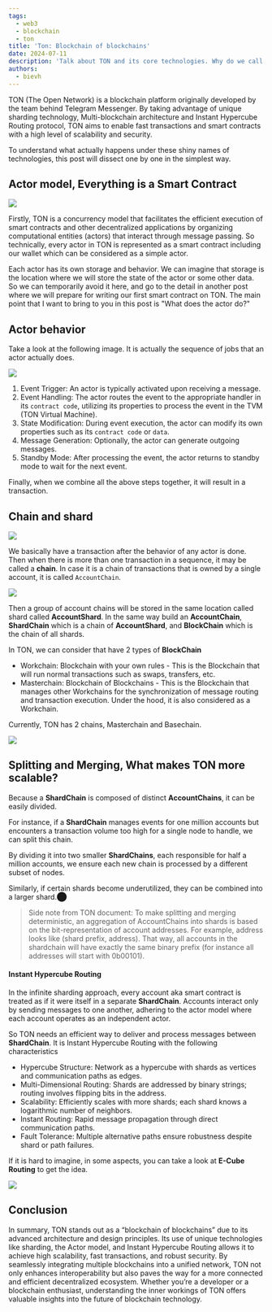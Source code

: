 ```yaml
---
tags:
  - web3
  - blockchain
  - ton
title: 'Ton: Blockchain of blockchains'
date: 2024-07-11
description: 'Talk about TON and its core technologies. Why do we call TON the "Blockchain of blockchains"?'
authors:
  - bievh
---
```


TON (The Open Network) is a blockchain platform originally developed by the team behind Telegram Messenger. By taking advantage of unique sharding technology, Multi-blockchain architecture and Instant Hypercube Routing protocol, TON aims to enable fast transactions and smart contracts with a high level of scalability and security.

To understand what actually happens under these shiny names of technologies, this post will dissect one by one in the simplest way.

## Actor model, Everything is a Smart Contract

![](assets/ton_blockchain_of_blockchains_ton-actor-model.webp)

Firstly, TON is a concurrency model that facilitates the efficient execution of smart contracts and other decentralized applications by organizing computational entities (actors) that interact through message passing. So technically, every actor in TON is represented as a smart contract including our wallet which can be considered as a simple actor.

Each actor has its own storage and behavior. We can imagine that storage is the location where we will store the state of the actor or some other data. So we can temporarily avoid it here, and go to the detail in another post where we will prepare for writing our first smart contract on TON. The main point that I want to bring to you in this post is "What does the actor do?"

## Actor behavior

Take a look at the following image. It is actually the sequence of jobs that an actor actually does.

![](assets/ton_blockchain_of_blockchains_ton-actor-behavior.webp)

1. Event Trigger: An actor is typically activated upon receiving a message.
2. Event Handling: The actor routes the event to the appropriate handler in its `contract code`, utilizing its properties to process the event in the TVM (TON Virtual Machine).
3. State Modification: During event execution, the actor can modify its own properties such as its `contract code` or `data`.
4. Message Generation: Optionally, the actor can generate outgoing messages.
5. Standby Mode: After processing the event, the actor returns to standby mode to wait for the next event.

Finally, when we combine all the above steps together, it will result in a transaction.

## Chain and shard

![](assets/ton_blockchain_of_blockchains_ton_chain_of_txs.webp)

We basically have a transaction after the behavior of any actor is done. Then when there is more than one transaction in a sequence, it may be called a **chain**. In case it is a chain of transactions that is owned by a single account, it is called `AccountChain`.

![](assets/ton_blockchain_of_blockchains_ton_account_chain.webp)

Then a group of account chains will be stored in the same location called shard called **AccountShard**. In the same way build an **AccountChain**, **ShardChain** which is a chain of **AccountShard**, and **BlockChain** which is the chain of all shards.

In TON, we can consider that have 2 types of **BlockChain**

- Workchain: Blockchain with your own rules - This is the Blockchain that will run normal transactions such as swaps, transfers, etc.
- Masterchain: Blockchain of Blockchains - This is the Blockchain that manages other Workchains for the synchronization of message routing and transaction execution. Under the hood, it is also considered as a Workchain.

Currently, TON has 2 chains, Masterchain and Basechain.

![](assets/ton_blockchain_of_blockchains_ton_blockchain.webp)

## Splitting and Merging, What makes TON more scalable?

Because a **ShardChain** is composed of distinct **AccountChains**, it can be easily divided.

For instance, if a **ShardChain** manages events for one million accounts but encounters a transaction volume too high for a single node to handle, we can split this chain.

By dividing it into two smaller **ShardChains**, each responsible for half a million accounts, we ensure each new chain is processed by a different subset of nodes.

Similarly, if certain shards become underutilized, they can be combined into a larger shard.​⬤

> Side note from TON document: To make splitting and merging deterministic, an aggregation of AccountChains into shards is based on the bit-representation of account addresses. For example, address looks like (shard prefix, address). That way, all accounts in the shardchain will have exactly the same binary prefix (for instance all addresses will start with 0b00101).

#### Instant Hypercube Routing

In the infinite sharding approach, every account aka smart contract is treated as if it were itself in a separate **ShardChain**. Accounts interact only by sending messages to one another, adhering to the actor model where each account operates as an independent actor.

So TON needs an efficient way to deliver and process messages between **ShardChain**. It is Instant Hypercube Routing with the following characteristics

- Hypercube Structure: Network as a hypercube with shards as vertices and communication paths as edges.
- Multi-Dimensional Routing: Shards are addressed by binary strings; routing involves flipping bits in the address.
- Scalability: Efficiently scales with more shards; each shard knows a logarithmic number of neighbors.
- Instant Routing: Rapid message propagation through direct communication paths.
- Fault Tolerance: Multiple alternative paths ensure robustness despite shard or path failures.

If it is hard to imagine, in some aspects, you can take a look at **E-Cube Routing** to get the idea.

![](assets/ton_blockchain_of_blockchains_e_cute_routing.webp)

## Conclusion

In summary, TON stands out as a “blockchain of blockchains” due to its advanced architecture and design principles. Its use of unique technologies like sharding, the Actor model, and Instant Hypercube Routing allows it to achieve high scalability, fast transactions, and robust security. By seamlessly integrating multiple blockchains into a unified network, TON not only enhances interoperability but also paves the way for a more connected and efficient decentralized ecosystem. Whether you’re a developer or a blockchain enthusiast, understanding the inner workings of TON offers valuable insights into the future of blockchain technology.

